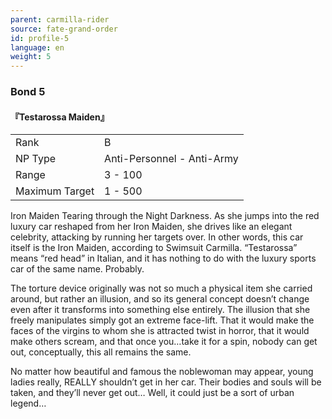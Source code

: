 ```yaml
---
parent: carmilla-rider
source: fate-grand-order
id: profile-5
language: en
weight: 5
---
```


### Bond 5

#### 『Testarossa Maiden』

<table>
  <tr><td>Rank</td><td>B</td></tr>
  <tr><td>NP Type</td><td>Anti-Personnel - Anti-Army</td></tr>
  <tr><td>Range</td><td>3 - 100</td></tr>
  <tr><td>Maximum Target</td><td>1 - 500</td></tr>
</table>

Iron Maiden Tearing through the Night Darkness.
As she jumps into the red luxury car reshaped from her Iron Maiden, she drives like an elegant celebrity, attacking by running her targets over. In other words, this car itself is the Iron Maiden, according to Swimsuit Carmilla.
“Testarossa” means “red head” in Italian, and it has nothing to do with the luxury sports car of the same name.
Probably.

The torture device originally was not so much a physical item she carried around, but rather an illusion, and so its general concept doesn’t change even after it transforms into something else entirely. The illusion that she freely manipulates simply got an extreme face-lift. That it would make the faces of the virgins to whom she is attracted twist in horror, that it would make others scream, and that once you…take it for a spin, nobody can get out, conceptually, this all remains the same.

No matter how beautiful and famous the noblewoman may appear, young ladies really, REALLY shouldn’t get in her car. Their bodies and souls will be taken, and they’ll never get out… Well, it could just be a sort of urban legend…
